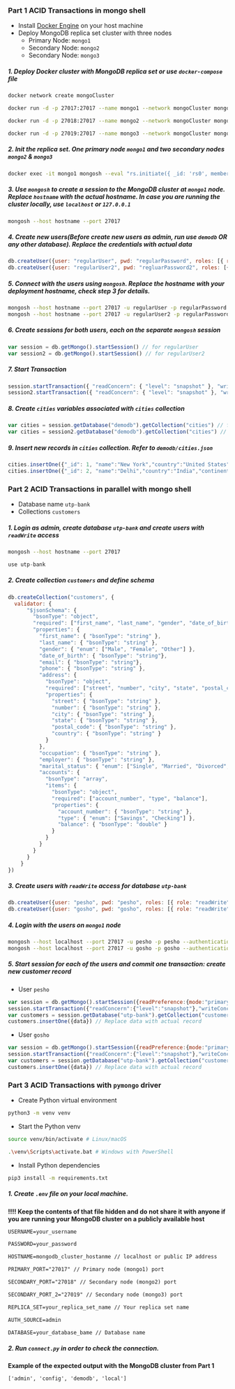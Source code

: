 
### Part 1 ACID Transactions in mongo shell
* Install [Docker Engine](https://docs.docker.com/engine/install/) on your host machine 
* Deploy MongoDB replica set cluster with three nodes
	* Primary Node: `mongo1`
	* Secondary Node: `mongo2`
	* Secondary Node: `mongo3`
##### 1. Deploy Docker cluster with MongoDB replica set or use `docker-compose` file
```bash
docker network create mongoCluster

docker run -d -p 27017:27017 --name mongo1 --network mongoCluster mongo:5 mongod --replSet rs0 --bind_ip localhost,mongo1

docker run -d -p 27018:27017 --name mongo2 --network mongoCluster mongo:5 mongod --replSet rs0 --bind_ip localhost,mongo2

docker run -d -p 27019:27017 --name mongo3 --network mongoCluster mongo:5 mongod --replSet rs0 --bind_ip localhost,mongo3
```

##### 2. Init the replica set. One primary node `mongo1` and two secondary nodes `mongo2` & `mongo3`
```bash
docker exec -it mongo1 mongosh --eval "rs.initiate({ _id: 'rs0', members: [ {_id: 0, host: 'mongo1'}, {_id: 1, host: 'mongo2'}, {_id: 2, host: 'mongo3'} ] })" 
```

##### 3. Use `mongosh` to create a session to the MongoDB cluster at `mongo1` node. Replace `hostname` with the actual hostname. In case you are running the cluster locally, use `localhost` or `127.0.0.1`
```bash
mongosh --host hostname --port 27017
```

##### 4. Create new users(Before create new users as admin, run use `demodb` OR any other database). Replace the credentials with actual data
```javascript
db.createUser({user: "regularUser", pwd: "regularPassword", roles: [{ role: "readWrite", db: "admin" }]})
db.createUser({user: "regularUser2", pwd: "regluarPassword2", roles: [{ role: "readWrite", db: "admin" }]})
```

##### 5. Connect with the users using `mongosh`. Replace the hostname with your deployment hostname, check step 3 for details.
```bash
mongosh --host hostname --port 27017 -u regularUser -p regularPassword --authenticationDatabase admin
mongosh --host hostname --port 27017 -u regularUser2 -p regularPassword2 --authenticationDatabase admin
```

##### 6. Create sessions for both users, each on the separate `mongosh` session
```javascript
var session = db.getMongo().startSession() // for regularUser
var session2 = db.getMongo().startSession() // for regularUser2
```

##### 7. Start Transaction
```javascript
session.startTransaction({ "readConcern": { "level": "snapshot" }, "writeConcern": { "w": "majority" }}) 
session2.startTransaction({ "readConcern": { "level": "snapshot" }, "writeConcern": { "w": "majority" }}) //for regularUser2
```

##### 8. Create `cities` variables associated with `cities` collection
```javascript
var cities = session.getDatabase("demodb").getCollection("cities") // for regularUser
var cities = session2.getDatabase("demodb").getCollection("cities") // for regularUser2
```

##### 9. Insert new records in `cities` collection. Refer to `demodb/cities.json` 
```javascript
cities.insertOne({"_id": 1, "name":"New York","country":"United States","continent":"North America","population":18.819 }) // for regularUser
cities.insertOne({"_id": 2, "name":"Delhi","country":"India","continent":"Asia","population":28.514}) // for regularUser2
```


### Part 2 ACID Transactions in parallel with mongo shell

* Database name `utp-bank`
* Collections `customers`
##### 1. Login as admin, create database `utp-bank` and create users with `readWrite` access
```bash
mongosh --host hostname --port 27017
```

```javascript
use utp-bank
```

##### 2. Create collection `customers` and define schema
```javascript
db.createCollection("customers", {
  validator: {
	  "$jsonSchema": {
	    "bsonType": "object",
	    "required": ["first_name", "last_name", "gender", "date_of_birth", "email", "phone", "address", "occupation", "employer", "marital_status", "accounts"],
	    "properties": {
	      "first_name": { "bsonType": "string" },
	      "last_name": { "bsonType": "string" },
	      "gender": { "enum": ["Male", "Female", "Other"] },
	      "date_of_birth": { "bsonType": "string"},
	      "email": { "bsonType": "string"},
	      "phone": { "bsonType": "string" },
	      "address": {
	        "bsonType": "object",
	        "required": ["street", "number", "city", "state", "postal_code", "country"],
	        "properties": {
	          "street": { "bsonType": "string" },
	          "number": { "bsonType": "string" },
	          "city": { "bsonType": "string" },
	          "state": { "bsonType": "string" },
	          "postal_code": { "bsonType": "string" },
	          "country": { "bsonType": "string" }
	        }
	      },
	      "occupation": { "bsonType": "string" },
	      "employer": { "bsonType": "string" },
	      "marital_status": { "enum": ["Single", "Married", "Divorced", "Widowed"] },
	      "accounts": {
	        "bsonType": "array",
	        "items": {
	          "bsonType": "object",
	          "required": ["account_number", "type", "balance"],
	          "properties": {
	            "account_number": { "bsonType": "string" },
	            "type": { "enum": ["Savings", "Checking"] },
	            "balance": { "bsonType": "double" }
	          }
	        }
	      }
	    }
	  }
	}
})
```

##### 3. Create users with `readWrite` access for database `utp-bank`
```javascript
db.createUser({user: "pesho", pwd: "pesho", roles: [{ role: "readWrite", db: "utp-admin" }]})
db.createUser({user: "gosho", pwd: "gosho", roles: [{ role: "readWrite", db: "utp-admin" }]})
```

##### 4. Login with the users on `mongo1` node
```bash
mongosh --host localhost --port 27017 -u pesho -p pesho --authenticationDatabase utp-bank
mongosh --host localhost --port 27017 -u gosho -p gosho --authenticationDatabase utp-bank
```

##### 5. Start session for each of the users and commit one transaction: create new customer record
* User `pesho`
```javascript
var session = db.getMongo().startSession({readPreference:{mode:"primary"}})
session.startTransaction({"readConcern":{"level":"snapshot"},"writeConcern":{"w":"majority"}})
var customers = session.getDatabase("utp-bank").getCollection("customers")
customers.insertOne({data}) // Replace data with actual record
```
* User `gosho`
```javascript
var session = db.getMongo().startSession({readPreference:{mode:"primary"}})
session.startTransaction({"readConcern":{"level":"snapshot"},"writeConcern":{"w":"majority"}})
var customers = session.getDatabase("utp-bank").getCollection("customers")
customers.insertOne({data}) // Replace data with actual record
```
### Part 3 ACID Transactions with `pymongo` driver

* Create Python virtual environment 
```bash
python3 -m venv venv
```
* Start the Python venv 
```bash
source venv/bin/activate # Linux/macOS

.\venv\Scripts\activate.bat # Windows with PowerShell
```
* Install Python dependencies
```bash
pip3 install -m requirements.txt
```

##### 1. Create `.env` file on your local machine. 
**!!!! Keep the contents of that file hidden and do not share it with anyone if you are running your MongoDB cluster on a publicly available host**

```txt
USERNAME=your_username

PASSWORD=your_password

HOSTNAME=mongodb_cluster_hostanme // localhost or public IP address

PRIMARY_PORT="27017" // Primary node (mongo1) port

SECONDARY_PORT="27018" // Secondary node (mongo2) port

SECONDARY_PORT_2="27019" // Secondary node (mongo3) port

REPLICA_SET=your_replica_set_name // Your replica set name

AUTH_SOURCE=admin

DATABASE=your_database_bame // Database name
```

##### 2. Run `connect.py` in order to check the connection. 
**Example of the expected output with the MongoDB cluster from Part 1**
```
['admin', 'config', 'demodb', 'local']
```